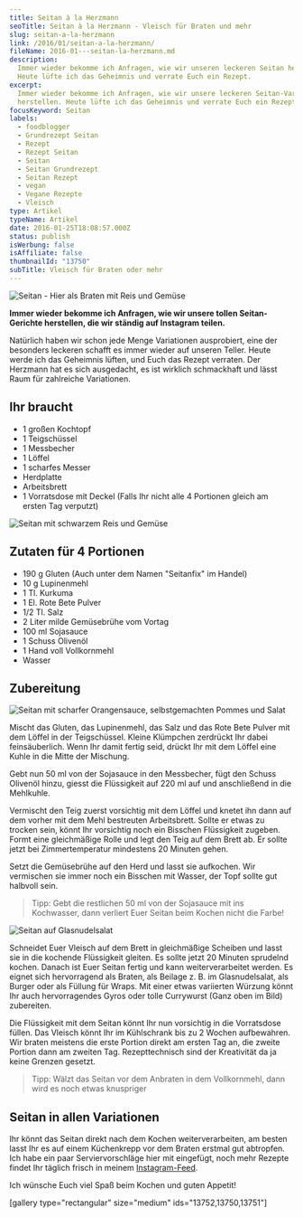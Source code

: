 ```yaml
---
title: Seitan à la Herzmann
seoTitle: Seitan à la Herzmann - Vleisch für Braten und mehr
slug: seitan-a-la-herzmann
link: /2016/01/seitan-a-la-herzmann/
fileName: 2016-01---seitan-la-herzmann.md
description:
  Immer wieder bekomme ich Anfragen, wie wir unseren leckeren Seitan herstellen.
  Heute lüfte ich das Geheimnis und verrate Euch ein Rezept.
excerpt:
  Immer wieder bekomme ich Anfragen, wie wir unsere leckeren Seitan-Variationen
  herstellen. Heute lüfte ich das Geheimnis und verrate Euch ein Rezept.
focusKeyword: Seitan
labels:
  - foodblogger
  - Grundrezept Seitan
  - Rezept
  - Rezept Seitan
  - Seitan
  - Seitan Grundrezept
  - Seitan Rezept
  - vegan
  - Vegane Rezepte
  - Vleisch
type: Artikel
typeName: Artikel
date: 2016-01-25T18:08:57.000Z
status: publish
isWerbung: false
isAffiliate: false
thumbnailId: "13750"
subTitle: Vleisch für Braten oder mehr
---
```


![Seitan - Hier als Braten mit Reis und Gemüse](http://cardamonchai.com/wp-content/uploads/2016/01/23461561951_66cd8e83b5_z-640x640.jpg "Seitan - Hier als Braten mit Reis und Gemüse")

<strong>Immer wieder bekomme ich Anfragen, wie wir unsere tollen Seitan-Gerichte
herstellen, die wir ständig auf Instagram teilen. </strong>

Natürlich haben wir schon jede Menge Variationen ausprobiert, eine der besonders
leckeren schafft es immer wieder auf unseren Teller. Heute werde ich das
Geheimnis lüften, und Euch das Rezept verraten. Der Herzmann hat es sich
ausgedacht, es ist wirklich schmackhaft und lässt Raum für zahlreiche
Variationen.

## Ihr braucht

<ul>
    <li>1 großen Kochtopf</li>
    <li>1 Teigschüssel</li>
    <li>1 Messbecher</li>
    <li>1 Löffel</li>
    <li>1 scharfes Messer</li>
    <li>Herdplatte</li>
    <li>Arbeitsbrett</li>
    <li>1 Vorratsdose mit Deckel (Falls Ihr nicht alle 4 Portionen gleich am ersten Tag verputzt)</li>
</ul>

![Seitan mit schwarzem Reis und Gemüse](http://cardamonchai.com/wp-content/uploads/2016/01/23925131661_bb9c501331_z-640x640.jpg "Seitan mit schwarzem Reis und Gemüse")

## Zutaten für 4 Portionen

<ul>
    <li>190 g Gluten (Auch unter dem Namen "Seitanfix" im Handel)</li>
    <li>10 g Lupinenmehl</li>
    <li>1 Tl. Kurkuma</li>
    <li>1 El. Rote Bete Pulver</li>
    <li>1/2 Tl. Salz</li>
    <li>2 Liter milde Gemüsebrühe vom Vortag</li>
    <li>100 ml Sojasauce</li>
    <li>1 Schuss Olivenöl</li>
    <li>1 Hand voll Vollkornmehl</li>
    <li>Wasser</li>
</ul>

## Zubereitung

![Seitan mit scharfer Orangensauce, selbstgemachten Pommes und Salat](http://cardamonchai.com/wp-content/uploads/2016/01/23981683206_47c4aea481_z-640x640.jpg "Seitan mit scharfer Orangensauce, selbstgemachten Pommes und Salat")

Mischt das Gluten, das Lupinenmehl, das Salz und das Rote Bete Pulver mit dem
Löffel in der Teigschüssel. Kleine Klümpchen zerdrückt Ihr dabei feinsäuberlich.
Wenn Ihr damit fertig seid, drückt Ihr mit dem Löffel eine Kuhle in die Mitte
der Mischung.

Gebt nun 50 ml von der Sojasauce in den Messbecher, fügt den Schuss Olivenöl
hinzu, giesst die Flüssigkeit auf 220 ml auf und anschließend in die Mehlkuhle.

Vermischt den Teig zuerst vorsichtig mit dem Löffel und knetet ihn dann auf dem
vorher mit dem Mehl bestreuten Arbeitsbrett. Sollte er etwas zu trocken sein,
könnt Ihr vorsichtig noch ein Bisschen Flüssigkeit zugeben. Formt eine
gleichmäßige Rolle und legt den Teig auf dem Brett ab. Er sollte jetzt bei
Zimmertemperatur mindestens 20 Minuten gehen.

Setzt die Gemüsebrühe auf den Herd und lasst sie aufkochen. Wir vermischen sie
immer noch ein Bisschen mit Wasser, der Topf sollte gut halbvoll sein.

<blockquote>Tipp: Gebt die restlichen 50 ml von der Sojasauce mit ins Kochwasser, dann verliert Euer Seitan beim Kochen nicht die Farbe!</blockquote>

![Seitan auf Glasnudelsalat](http://cardamonchai.com/wp-content/uploads/2016/01/23458430682_1bd03ffb4a_z-640x640.jpg)

Schneidet Euer Vleisch auf dem Brett in gleichmäßige Scheiben und lasst sie in
die kochende Flüssigkeit gleiten. Es sollte jetzt 20 Minuten sprudelnd kochen.
Danach ist Euer Seitan fertig und kann weiterverarbeitet werden. Es eignet sich
hervorragend als Braten, als Beilage z. B. im Glasnudelsalat, als Burger oder
als Füllung für Wraps. Mit einer etwas variierten Würzung könnt Ihr auch
hervorragendes Gyros oder tolle Currywurst (Ganz oben im Bild) zubereiten.

Die Flüssigkeit mit dem Seitan könnt Ihr nun vorsichtig in die Vorratsdose
füllen. Das Vleisch könnt Ihr im Kühlschrank bis zu 2 Wochen aufbewahren. Wir
braten meistens die erste Portion direkt am ersten Tag an, die zweite Portion
dann am zweiten Tag. Rezepttechnisch sind der Kreativität da ja keine Grenzen
gesetzt.

<blockquote>Tipp: Wälzt das Seitan vor dem Anbraten in dem Vollkornmehl, dann wird es noch etwas knuspriger</blockquote>

## Seitan in allen Variationen

Ihr könnt das Seitan direkt nach dem Kochen weiterverarbeiten, am besten lasst
Ihr es auf einem Küchenkrepp vor dem Braten erstmal gut abtropfen. Ich habe ein
paar Serviervorschläge hier mit eingefügt, noch mehr Rezepte findet Ihr täglich
frisch in meinem
<a href="https://www.instagram.com/anne_reko/" target="_blank" rel="noopener">Instagram-Feed</a>.

Ich wünsche Euch viel Spaß beim Kochen und guten Appetit!

[gallery type="rectangular" size="medium" ids="13752,13750,13751"]

&nbsp;

&nbsp;
